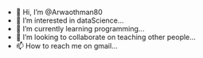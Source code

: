- 👋 Hi, I’m @Arwaothman80
- 👀 I’m interested in dataScience...
- 🌱 I’m currently learning programming...
- 💞️ I’m looking to collaborate on teaching other people...
- 📫 How to reach me on gmail...

<!---
Arwaothman80/Arwaothman80 is a ✨ special ✨ repository because its `README.md` (this file) appears on your GitHub profile.
You can click the Preview link to take a look at your changes.
--->
